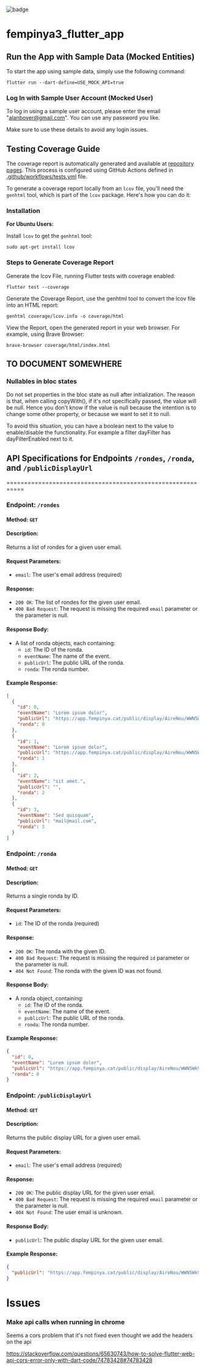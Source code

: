 
![badge](https://gist.githubusercontent.com/FemPinya/117df38e6f56715a9ef8d16012d190fe/raw/fp_mobile_coverage.svg)

# fempinya3_flutter_app

## Run the App with Sample Data (Mocked Entities)

To start the app using sample data, simply use the following command:

    flutter run --dart-define=USE_MOCK_API=true

### Log In with Sample User Account (Mocked User)

To log in using a sample user account, please enter the email "alanbover@gmail.com". You can use any password you like.

Make sure to use these details to avoid any login issues.

## Testing Coverage Guide

The coverage report is automatically generated and available at [repository pages](https://github.com/AssociacioFemPinya/mobile/coverage/index.html). This process is configured using GitHub Actions defined in [.github/workflows/tests.yml](.github/workflows/tests.yml) file.

To generate a coverage report locally from an `lcov` file, you'll need the `genhtml` tool, which is part of the `lcov` package. Here's how you can do it:

### Installation

**For Ubuntu Users:**

Install `lcov` to get the `genhtml` tool:

    sudo apt-get install lcov

### Steps to Generate Coverage Report

Generate the lcov File, running Flutter tests with coverage enabled:

    flutter test --coverage

Generate the Coverage Report, use the genhtml tool to convert the lcov file into an HTML report:

    genhtml coverage/lcov.info -o coverage/html

View the Report, open the generated report in your web browser. For example, using Brave Browser:

    brave-browser coverage/html/index.html

## TO DOCUMENT SOMEWHERE

### Nullables in bloc states
Do not set properties in the bloc state as null after initialization. The reason is that, when calling copyWith(), if it's not specifically passed, the value will be null. Hence you don't know if the value is null because the intention is to change some other property, or because we want to set it to null.

To avoid this situation, you can have a boolean next to the value to enable/disable the functionality. For example a filter dayFilter has dayFilterEnabled next to it.

## API Specifications for Endpoints `/rondes`, `/ronda`, and `/publicDisplayUrl`
===========================================================

### Endpoint: `/rondes`

#### Method: `GET`

#### Description:
Returns a list of rondes for a given user email.

#### Request Parameters:

* `email`: The user's email address (required)

#### Response:

* `200 OK`: The list of rondes for the given user email.
* `400 Bad Request`: The request is missing the required `email` parameter or the parameter is null.

#### Response Body:

* A list of ronda objects, each containing:
	+ `id`: The ID of the ronda.
	+ `eventName`: The name of the event.
	+ `publicUrl`: The public URL of the ronda.
	+ `ronda`: The ronda number.

#### Example Response:
```json
[
  {
    "id": 0,
    "eventName": "Lorem ipsum dolor",
    "publicUrl": "https://app.fempinya.cat/public/display/AireNou/WWN5Wk9aTnl4Q3FHUTE5bklsTkdCOFEvQ1BLWVB4M1BveVpRYlNJbkE1bDZ2SVBNTUlIbzI3S1RXUGRlVlBsUQ==",
    "ronda": 0
  },
  {
    "id": 1,
    "eventName": "Lorem ipsum dolor",
    "publicUrl": "https://app.fempinya.cat/public/display/AireNou/WWN5Wk9aTnl4Q3FHUTE5bklsTkdCOFEvQ1BLWVB4M1BveVpRYlNJbkE1bDZ2SVBNTUlIbzI3S1RXUGRlVlBsUQ==",
    "ronda": 1
  },
  {
    "id": 2,
    "eventName": "sit amet.",
    "publicUrl": "",
    "ronda": 2
  },
  {
    "id": 3,
    "eventName": "Sed quisquam",
    "publicUrl": "mail@mail.com",
    "ronda": 3
  }
]
```

### Endpoint: `/ronda`

#### Method: `GET`

#### Description:
Returns a single ronda by ID.

#### Request Parameters:

* `id`: The ID of the ronda (required)

#### Response:

* `200 OK`: The ronda with the given ID.
* `400 Bad Request`: The request is missing the required `id` parameter or the parameter is null.
* `404 Not Found`: The ronda with the given ID was not found.

#### Response Body:

* A ronda object, containing:
	+ `id`: The ID of the ronda.
	+ `eventName`: The name of the event.
	+ `publicUrl`: The public URL of the ronda.
	+ `ronda`: The ronda number.

#### Example Response:
```json
{
  "id": 0,
  "eventName": "Lorem ipsum dolor",
  "publicUrl": "https://app.fempinya.cat/public/display/AireNou/WWN5Wk9aTnl4Q3FHUTE5bklsTkdCOFEvQ1BLWVB4M1BveVpRYlNJbkE1bDZ2SVBNTUlIbzI3S1RXUGRlVlBsUQ==",
  "ronda": 0
}
```

### Endpoint: `/publicDisplayUrl`

#### Method: `GET`

#### Description:
Returns the public display URL for a given user email.

#### Request Parameters:

* `email`: The user's email address (required)

#### Response:

* `200 OK`: The public display URL for the given user email.
* `400 Bad Request`: The request is missing the required `email` parameter or the parameter is null.
* `404 Not Found`: The user email is unknown.

#### Response Body:

* `publicUrl`: The public display URL for the given user email.

#### Example Response:
```json
{
  "publicUrl": "https://app.fempinya.cat/public/display/AireNou/WWN5Wk9aTnl4Q3FHUTE5bklsTkdCOFEvQ1BLWVB4M1BveVpRYlNJbkE1bDZ2SVBNTUlIbzI3S1RXUGRlVlBsUQ=="
}
```

# Issues

### Make api calls when running in chrome
Seems a cors problem that it's not fixed even thought we add the headers on the api

https://stackoverflow.com/questions/65630743/how-to-solve-flutter-web-api-cors-error-only-with-dart-code/74783428#74783428